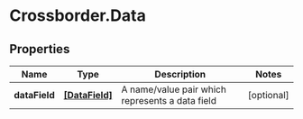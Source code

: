 # Crossborder.Data

## Properties

Name | Type | Description | Notes
------------ | ------------- | ------------- | -------------
**dataField** | [**[DataField]**](DataField.md) | A name/value pair which represents a data field | [optional] 


